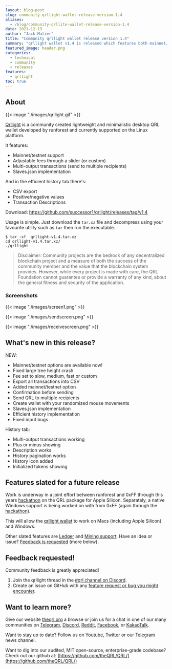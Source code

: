 ```yaml
---
layout: blog-post
slug: community-qrllight-wallet-release-version-1.4
aliases:
  - /blog/community-qrllite-wallet-release-version-1.4
date: 2021-12-13
author: "Jack Matier"
title: "Community qrllight wallet release version 1.4"
summary: "qrllight wallet v1.4 is released which features both mainnet/testnet support, a slaves.json implementation, and several bug fixes. Feedback is desired!"
featured_image: header.png
categories:
  - technical
  - community
  - releases
features:
  - qrllight
toc: true
---
```



## About

{{< image "./images/qrllight.gif" >}}

[Qrllight](https://github.com/successor1/qrllight/) is a community created lightweight and minimalistic desktop QRL wallet developed by runforest and currently supported on the Linux platform.

It features:

- Mainnet/testnet support
- Adjustable fees through a slider (or custom)
- Multi-output transactions (send to multiple recipients)
- Slaves.json implementation

And in the efficient history tab there's:

- CSV export
- Positive/negative values
- Transaction Descriptions

Download: https://github.com/successor1/qrllight/releases/tag/v1.4

Usage is simple. Just download the `tar.xz` file and decompress using your favourite utility such as `tar` then run the executable.

```
$ tar -xf  qrllight-v1.4.tar.xz 
cd qrllight-v1.4.tar.xz/
./qrllight
```

> Disclaimer: Community projects are the bedrock of any decentralized blockchain project and a measure of both the success of the community member and the value that the blockchain system provides. However, while every project is made with care, the QRL Foundation cannot guarantee or provide a warranty of any kind, about the general fitness and security of the application.

### Screenshots

{{< image "./images/screen1.png" >}}

{{< image "./images/sendscreen.png" >}}

{{< image "./images/receivescreen.png" >}}

## What's new in this release?

NEW:

- Mainnet/testnet options are available now! 
- Fixed large tree height crash
- Fee set to slow, medium, fast or custom
- Export all transactions into CSV
- Added mainnet/testnet option
- Confirmation before sending
- Send QRL to multiple recipients
- Create wallet with your randomized mouse movements
- Slaves.json implementation
- Efficient history implementation
- Fixed input bugs

History tab:

- Multi-output transactions working
- Plus or minus showing
- Description works
- History pagination works
- History icon added
- Initialized tokens showing

## Features slated for a future release

Work is underway in a joint effort between runforest and 0xFF through this years [hackathon](/blog/qrl-winter-hackathon-2021) on the QRL package for Apple Silicon. Separately, a native Windows support is being worked on with from 0xFF (again through the [hackathon](/blog/qrl-winter-hackathon-2021)).

This will allow the [qrllight wallet](https://github.com/successor1/qrllight) to work on Macs (including Apple Silicon) and Windows.

Other slated features are [Ledger](https://www.ledger.com/) and [Mining support](https://docs.theqrl.org/mining/mining/). Have an idea or issue? [Feedback is requested](#feedback-requested) (more below).

## Feedback requested!

Community feedback is greatly appreciated!

1. Join the qrllight thread in the [#qrl channel on Discord](https://discord.gg/qrl).
2. Create an issue on GitHub with any [feature request or bug you might encounter](https://github.com/successor1/qrllight/issues).

## Want to learn more?

Give our website [theqrl.org](https://theqrl.org/) a browse or join us for a chat in one of our many communities on [Telegram](https://t.me/QRLedgerOfficial), [Discord](/discord), [Reddit](https://www.reddit.com/r/qrl), [Facebook](https://www.facebook.com/theqrl/), or [KakaoTalk](https://open.kakao.com/o/gffKNhWb). 

Want to stay up to date? Follow us on [Youtube](https://www.youtube.com/c/QRLedger), [Twitter](https://twitter.com/qrledger) or our [Telegram](https://t.me/TheQRLedger) news channel.

Want to dig into our audited, MIT open-source, enterprise-grade codebase? Check out our github at: [https://github.com/theQRL/QRL/](https://github.com/theQRL/QRL/)
